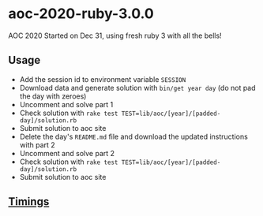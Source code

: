 # aoc-2020-ruby-3.0.0

AOC 2020 Started on Dec 31, using fresh ruby 3 with all the bells!

## Usage

- Add the session id to environment variable `SESSION`
- Download data and generate solution with `bin/get year day` (do not pad the day with zeroes)
- Uncomment and solve part 1
- Check solution with `rake test TEST=lib/aoc/[year]/[padded-day]/solution.rb`
- Submit solution to aoc site
- Delete the day's `README.md` file and download the updated instructions with part 2
- Uncomment and solve part 2
- Check solution with `rake test TEST=lib/aoc/[year]/[padded-day]/solution.rb`
- Submit solution to aoc site

## [Timings](timings.md)
